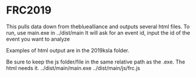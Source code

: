 # FRC2019
This pulls data down from thebluealliance and outputs several html files.
To run, use main.exe in ../dist/main
It will ask for an event id, input the id of the event you want to analyze

Examples of html output are in the 2019ksla folder.

Be sure to keep the js folder/file in the same relative path as the .exe. The html needs it.
../dist/main/main.exe
../dist/main/js/frc.js
